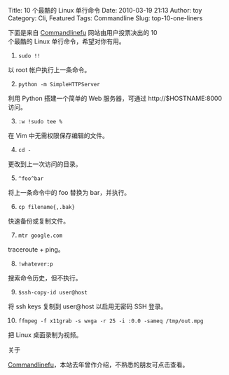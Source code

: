 Title: 10 个最酷的 Linux 单行命令
Date: 2010-03-19 21:13
Author: toy
Category: Cli, Featured
Tags: Commandline
Slug: top-10-one-liners

下面是来自 [Commandlinefu](http://commandlinefu.com)
网站由用户投票决出的 10  
个最酷的 Linux 单行命令，希望对你有用。

1. `sudo !!`

以 root 帐户执行上一条命令。

2. `python -m SimpleHTTPServer`

利用 Python 搭建一个简单的 Web 服务器，可通过 http://$HOSTNAME:8000
访问。

3. `:w !sudo tee %`

在 Vim 中无需权限保存编辑的文件。

4. `cd -`

更改到上一次访问的目录。

5. `^foo^bar`

将上一条命令中的 foo 替换为 bar，并执行。

6. `cp filename{,.bak}`

快速备份或复制文件。

7. `mtr google.com`

traceroute + ping。

8. `!whatever:p`

搜索命令历史，但不执行。

9. `$ssh-copy-id user@host`

将 ssh keys 复制到 user@host 以启用无密码 SSH 登录。

10. `ffmpeg -f x11grab -s wxga -r 25 -i :0.0 -sameq /tmp/out.mpg`

把 Linux 桌面录制为视频。

关于  

[Commandlinefu](http://linuxtoy.org/archives/command-line-fu.html)，本站去年曾作介绍，不熟悉的朋友可点击查看。
